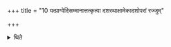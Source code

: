 +++
title = "10 यत्प्राग्वेदिसम्मानात्तत्कृत्वा दशरथाक्षामेकादशोपरां रज्जुम्"

+++

<details><summary>थिते</summary>

यत्प्राग्वेदिसम्मानात्तत्कृत्वा दशरथाक्षामेकादशोपरां रज्जुं मीत्वा तस्याश्चतुर्विंशेन भागेन वेदिं मिमीते १०
</details>
